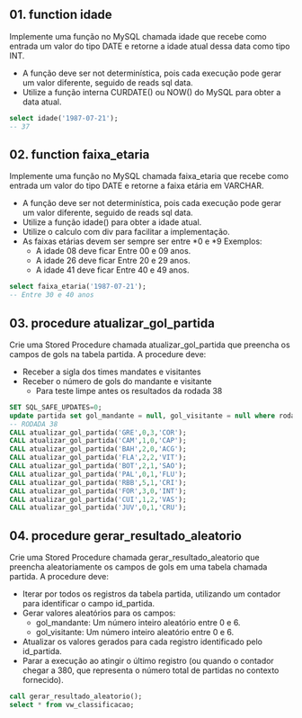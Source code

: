 ## 01. function idade
Implemente uma função no MySQL chamada idade que recebe como entrada um valor do tipo DATE e retorne a idade atual dessa data como tipo INT.
- A função deve ser not determinística, pois cada execução pode gerar um valor diferente, seguido de reads sql data.
- Utilize a função interna CURDATE() ou NOW() do MySQL para obter a data atual.

```sql
select idade('1987-07-21');
-- 37
```

## 02. function faixa_etaria
Implemente uma função no MySQL chamada faixa_etaria que recebe como entrada um valor do tipo DATE e retorne a faixa etária em VARCHAR.
- A função deve ser not determinística, pois cada execução pode gerar um valor diferente, seguido de reads sql data.
- Utilize a função idade() para obter a idade atual.
- Utilize o calculo com div para facilitar a implementação.
- As faixas etárias devem ser sempre ser entre *0 e *9 Exemplos:
  - A idade 08 deve ficar Entre 00 e 09 anos.
  - A idade 26 deve ficar Entre 20 e 29 anos.
  - A idade 41 deve ficar Entre 40 e 49 anos.

```sql
select faixa_etaria('1987-07-21');
-- Entre 30 e 40 anos
```

## 03. procedure atualizar_gol_partida
Crie uma Stored Procedure chamada atualizar_gol_partida que preencha os campos de gols na tabela partida. A procedure deve:
- Receber a sigla dos times mandates e visitantes
- Receber o número de gols do mandante e visitante
  - Para teste limpe antes os resultados da rodada 38

```sql
SET SQL_SAFE_UPDATES=0;
update partida set gol_mandante = null, gol_visitante = null where rodada = 38;
-- RODADA 38
CALL atualizar_gol_partida('GRE',0,3,'COR');
CALL atualizar_gol_partida('CAM',1,0,'CAP');
CALL atualizar_gol_partida('BAH',2,0,'ACG');
CALL atualizar_gol_partida('FLA',2,2,'VIT');
CALL atualizar_gol_partida('BOT',2,1,'SAO');
CALL atualizar_gol_partida('PAL',0,1,'FLU');
CALL atualizar_gol_partida('RBB',5,1,'CRI');
CALL atualizar_gol_partida('FOR',3,0,'INT');
CALL atualizar_gol_partida('CUI',1,2,'VAS');
CALL atualizar_gol_partida('JUV',0,1,'CRU');
```

## 04. procedure gerar_resultado_aleatorio
Crie uma Stored Procedure chamada gerar_resultado_aleatorio que preencha aleatoriamente os campos de gols em uma tabela chamada partida. A procedure deve:

- Iterar por todos os registros da tabela partida, utilizando um contador para identificar o campo id_partida.
- Gerar valores aleatórios para os campos:
  - gol_mandante: Um número inteiro aleatório entre 0 e 6.
  - gol_visitante: Um número inteiro aleatório entre 0 e 6.
- Atualizar os valores gerados para cada registro identificado pelo id_partida.
- Parar a execução ao atingir o último registro (ou quando o contador chegar a 380, que representa o número total de partidas no contexto fornecido).

```sql
call gerar_resultado_aleatorio();
select * from vw_classificacao;
```
